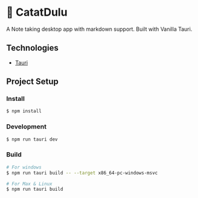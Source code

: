 # 📝 CatatDulu

A Note taking desktop app with markdown support. Built with Vanilla Tauri.

## Technologies

- [Tauri](https://tauri.app/)

## Project Setup

### Install

```bash
$ npm install
```

### Development

```bash
$ npm run tauri dev
```

### Build

```bash
# For windows
$ npm run tauri build -- --target x86_64-pc-windows-msvc

# For Max & Linux
$ npm run tauri build
```
